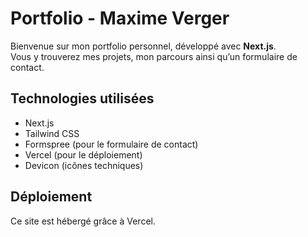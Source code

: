 # Portfolio - Maxime Verger

Bienvenue sur mon portfolio personnel, développé avec **Next.js**.  
Vous y trouverez mes projets, mon parcours ainsi qu’un formulaire de contact.

## Technologies utilisées

- Next.js
- Tailwind CSS
- Formspree (pour le formulaire de contact)
- Vercel (pour le déploiement)
- Devicon (icônes techniques)

## Déploiement

Ce site est hébergé grâce à Vercel.
